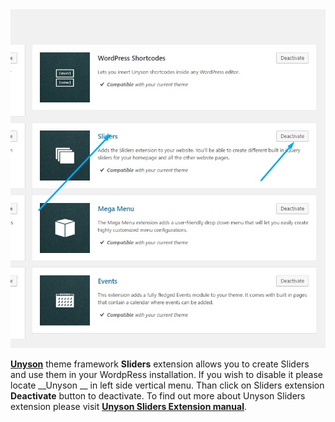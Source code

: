<div class="thz-lightbox-gallery" markdown="1">
<div class="thz-doc-image max">
<a class="thz-lightbox mfp-image" href="../../docs-media/sliders-extension.jpg" data-mfp-title="Creatus WordPress Theme Unyson Sliders extension" data-modal-size="large">
	<img src="../../docs-media/sliders-extension.jpg" alt="Creatus WordPress Theme Unyson Sliders extension" />
</a>
</div>

<div id="search" markdown="1">

<a href="http://unyson.io/" target="_blank">__Unyson__</a> theme framework __Sliders__ extension allows you to create Sliders and use them in your WordpRess installation. If you wish to disable it please locate __Unyson __ in left side vertical menu. Than click on Sliders extension __Deactivate__ button to deactivate. To find out more about Unyson Sliders extension please visit <a href="http://manual.unyson.io/en/latest/extension/sliders/" target="_blank">__Unyson Sliders Extension manual__</a>.

</div>

</div>